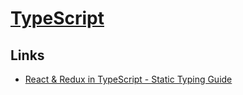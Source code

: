 # [TypeScript](https://github.com/Microsoft/TypeScript)
## Links
- [React & Redux in TypeScript - Static Typing Guide](https://github.com/piotrwitek/react-redux-typescript-guide)